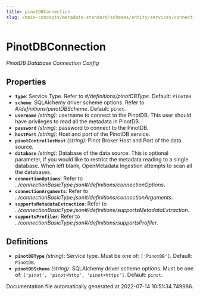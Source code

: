 ```yaml
---
title: pinotDBConnection
slug: /main-concepts/metadata-standard/schemas/entity/services/connections/database/pinotdbconnection
---
```


# PinotDBConnection

*PinotDB Database Connection Config*

## Properties

- **`type`**: Service Type. Refer to *#/definitions/pinotDBType*. Default: `PinotDB`.
- **`scheme`**: SQLAlchemy driver scheme options. Refer to *#/definitions/pinotDBScheme*. Default: `pinot`.
- **`username`** *(string)*: username to connect  to the PinotDB. This user should have privileges to read all the metadata in PinotDB.
- **`password`** *(string)*: password to connect  to the PinotDB.
- **`hostPort`** *(string)*: Host and port of the PinotDB service.
- **`pinotControllerHost`** *(string)*: Pinot Broker Host and Port of the data source.
- **`database`** *(string)*: Database of the data source. This is optional parameter, if you would like to restrict the metadata reading to a single database. When left blank, OpenMetadata Ingestion attempts to scan all the databases.
- **`connectionOptions`**: Refer to *../connectionBasicType.json#/definitions/connectionOptions*.
- **`connectionArguments`**: Refer to *../connectionBasicType.json#/definitions/connectionArguments*.
- **`supportsMetadataExtraction`**: Refer to *../connectionBasicType.json#/definitions/supportsMetadataExtraction*.
- **`supportsProfiler`**: Refer to *../connectionBasicType.json#/definitions/supportsProfiler*.
## Definitions

- **`pinotDBType`** *(string)*: Service type. Must be one of: `['PinotDB']`. Default: `PinotDB`.
- **`pinotDBScheme`** *(string)*: SQLAlchemy driver scheme options. Must be one of: `['pinot', 'pinot+http', 'pinot+https']`. Default: `pinot`.


Documentation file automatically generated at 2022-07-14 10:51:34.749986.

